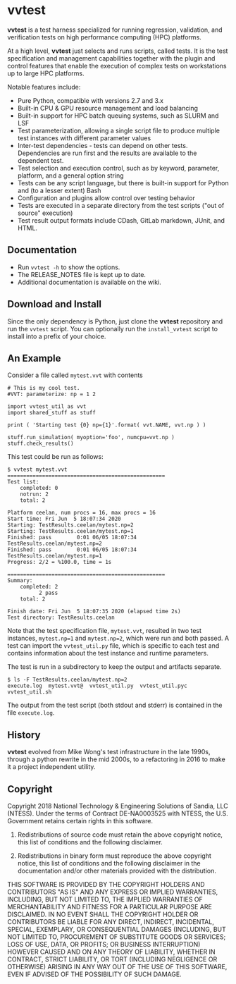 # vvtest

**vvtest** is a test harness specialized for running regression, validation,
and verification tests on high performance computing (HPC) platforms.

At a high level, **vvtest** just selects and runs scripts, called tests.
It is the test specification and management capabilities together with the
plugin and control features that enable the execution of complex tests on
workstations up to large HPC platforms.

Notable features include:
* Pure Python, compatible with versions 2.7 and 3.x
* Built-in CPU & GPU resource management and load balancing
* Built-in support for HPC batch queuing systems, such as SLURM and LSF
* Test parameterization, allowing a single script file to produce multiple
  test instances with different parameter values
* Inter-test dependencies - tests can depend on other tests. Dependencies
  are run first and the results are available to the dependent test.
* Test selection and execution control, such as by keyword, parameter,
  platform, and a general option string
* Tests can be any script language, but there is built-in support for Python
  and (to a lesser extent) Bash
* Configuration and plugins allow control over testing behavior
* Tests are executed in a separate directory from the test scripts
  ("out of source" execution)
* Test result output formats include CDash, GitLab markdown, JUnit, and HTML.


## Documentation

* Run `vvtest -h` to show the options.
* The RELEASE_NOTES file is kept up to date.
* Additional documentation is available on the wiki.


## Download and Install

Since the only dependency is Python, just clone the
**vvtest** repository and run the `vvtest` script. You can optionally run the
`install_vvtest` script to install into a prefix of your choice.


## An Example

Consider a file called `mytest.vvt` with contents
```
# This is my cool test.
#VVT: parameterize: np = 1 2

import vvtest_util as vvt
import shared_stuff as stuff

print ( 'Starting test {0} np={1}'.format( vvt.NAME, vvt.np ) )

stuff.run_simulation( myoption='foo', numcpu=vvt.np )
stuff.check_results()
```
This test could be run as follows:
```
$ vvtest mytest.vvt
==================================================
Test list:
    completed: 0
    notrun: 2
    total: 2

Platform ceelan, num procs = 16, max procs = 16
Start time: Fri Jun  5 18:07:34 2020
Starting: TestResults.ceelan/mytest.np=2
Starting: TestResults.ceelan/mytest.np=1
Finished: pass        0:01 06/05 18:07:34 TestResults.ceelan/mytest.np=2
Finished: pass        0:01 06/05 18:07:34 TestResults.ceelan/mytest.np=1
Progress: 2/2 = %100.0, time = 1s

==================================================
Summary:
    completed: 2
          2 pass
    total: 2

Finish date: Fri Jun  5 18:07:35 2020 (elapsed time 2s)
Test directory: TestResults.ceelan
```
Note that the test specification file, `mytest.vvt`, resulted in two test
instances, `mytest.np=1` and `mytest.np=2`, which were run and both passed.
A test can import the `vvtest_util.py` file, which is specific to each
test and contains information about the test instance and runtime parameters.

The test is run in a subdirectory to keep the output and artifacts separate.
```
$ ls -F TestResults.ceelan/mytest.np=2
execute.log  mytest.vvt@  vvtest_util.py  vvtest_util.pyc  vvtest_util.sh
```
The output from the test script (both stdout and stderr) is contained in
the file `execute.log`.


## History

**vvtest** evolved from Mike Wong's test infrastructure in the late 1990s,
through a python rewrite in the mid 2000s, to a refactoring in 2016 to
make it a project independent utility.


## Copyright

Copyright 2018 National Technology & Engineering Solutions of Sandia, LLC
(NTESS). Under the terms of Contract DE-NA0003525 with NTESS, the U.S.
Government retains certain rights in this software. 

1. Redistributions of source code must retain the above copyright notice, this
   list of conditions and the following disclaimer. 

2. Redistributions in binary form must reproduce the above copyright notice,
   this list of conditions and the following disclaimer in the documentation
   and/or other materials provided with the distribution. 

THIS SOFTWARE IS PROVIDED BY THE COPYRIGHT HOLDERS AND CONTRIBUTORS "AS IS"
AND ANY EXPRESS OR IMPLIED WARRANTIES, INCLUDING, BUT NOT LIMITED TO, THE
IMPLIED WARRANTIES OF MERCHANTABILITY AND FITNESS FOR A PARTICULAR PURPOSE ARE
DISCLAIMED. IN NO EVENT SHALL THE COPYRIGHT HOLDER OR CONTRIBUTORS BE LIABLE
FOR ANY DIRECT, INDIRECT, INCIDENTAL, SPECIAL, EXEMPLARY, OR CONSEQUENTIAL
DAMAGES (INCLUDING, BUT NOT LIMITED TO, PROCUREMENT OF SUBSTITUTE GOODS OR
SERVICES; LOSS OF USE, DATA, OR PROFITS; OR BUSINESS INTERRUPTION) HOWEVER
CAUSED AND ON ANY THEORY OF LIABILITY, WHETHER IN CONTRACT, STRICT LIABILITY,
OR TORT (INCLUDING NEGLIGENCE OR OTHERWISE) ARISING IN ANY WAY OUT OF THE USE
OF THIS SOFTWARE, EVEN IF ADVISED OF THE POSSIBILITY OF SUCH DAMAGE.
